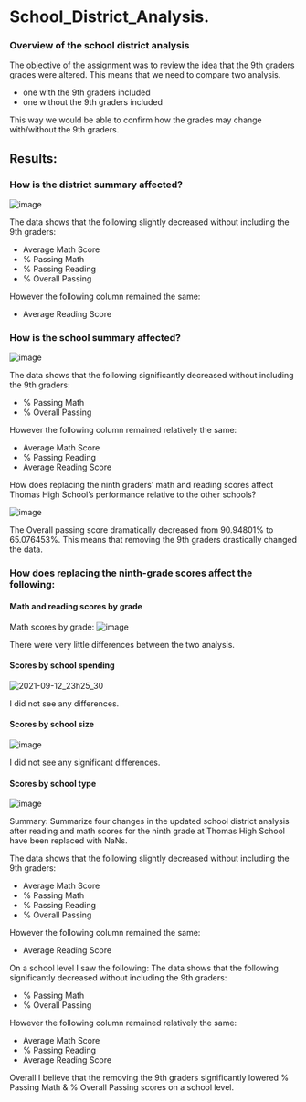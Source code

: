 # School_District_Analysis.

### Overview of the school district analysis

The objective of the assignment was to review the idea that the 9th graders grades were altered. This means that we need to compare two analysis.
- one with the 9th graders included
- one without the 9th graders included

This way we would be able to confirm how the grades may change with/without the 9th graders.

## Results:
### How is the district summary affected?
![image](https://user-images.githubusercontent.com/47649575/133016503-bcb99022-32fd-4b6f-a89c-be86abe3d885.png)

The data shows that the following slightly decreased without including the 9th graders:
- Average Math Score
- % Passing Math
- % Passing Reading
- % Overall Passing

However the following column remained the same:

- Average Reading Score

### How is the school summary affected?

![image](https://user-images.githubusercontent.com/47649575/133016896-8c691093-dbae-4f46-8627-868d45bcbfe9.png)


The data shows that the following significantly decreased without including the 9th graders:

- % Passing Math
- % Overall Passing

However the following column remained relatively the same:

- Average Math Score
- % Passing Reading
- Average Reading Score


How does replacing the ninth graders’ math and reading scores affect Thomas High School’s performance relative to the other schools?

![image](https://user-images.githubusercontent.com/47649575/133016896-8c691093-dbae-4f46-8627-868d45bcbfe9.png)

The Overall passing score dramatically decreased from 90.94801% to 65.076453%. This means that removing the 9th graders drastically changed the data.

### How does replacing the ninth-grade scores affect the following:
#### Math and reading scores by grade
Math scores by grade:
![image](https://user-images.githubusercontent.com/47649575/133019095-158deb9a-d78c-460a-a229-cae4b166bfa1.png)

There were very little differences between the two analysis.

#### Scores by school spending

![2021-09-12_23h25_30](https://user-images.githubusercontent.com/47649575/133019458-282e7d02-f033-4540-9f15-419e0dbf64c3.png)

I did not see any differences.

#### Scores by school size
![image](https://user-images.githubusercontent.com/47649575/133019632-84d7074d-3f1c-492a-924b-1a556503c6e1.png)

I did not see any significant differences.


#### Scores by school type
![image](https://user-images.githubusercontent.com/47649575/133019675-3fc9ef9f-5bd9-48dd-b644-7e51f8c297af.png)


Summary: Summarize four changes in the updated school district analysis after reading and math scores for the ninth grade at Thomas High School have been replaced with NaNs.

The data shows that the following slightly decreased without including the 9th graders:
- Average Math Score
- % Passing Math
- % Passing Reading
- % Overall Passing

However the following column remained the same:

- Average Reading Score

On a school level I saw the following:
The data shows that the following significantly decreased without including the 9th graders:

- % Passing Math
- % Overall Passing

However the following column remained relatively the same:

- Average Math Score
- % Passing Reading
- Average Reading Score

Overall I believe that the removing the 9th graders significantly lowered % Passing Math & % Overall Passing scores on a school level.

